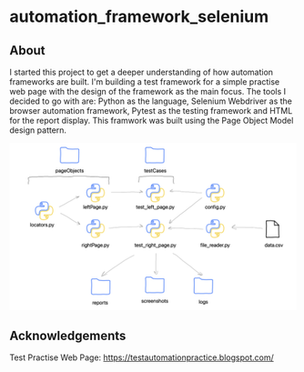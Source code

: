 # automation_framework_selenium

## About
I started this project to get a deeper understanding of how automation frameworks are built. I'm building a test framework for a simple practise web page with the design of the framework as the main focus. The tools I decided to go with are: Python as the language, Selenium Webdriver as the browser automation framework, Pytest as the testing framework and HTML for the report display. This framwork was built using the Page Object Model design pattern.

![](images/test_framework_design.png)

## Acknowledgements

Test Practise Web Page: https://testautomationpractice.blogspot.com/
